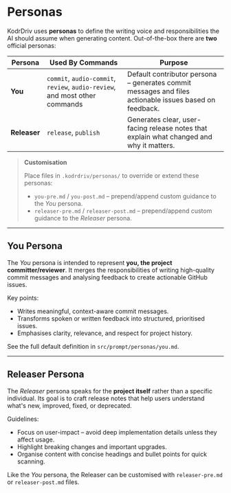 # Personas

KodrDriv uses **personas** to define the writing voice and responsibilities the AI should assume when generating content.  Out-of-the-box there are **two** official personas:

| Persona | Used By Commands | Purpose |
|---------|-----------------|---------|
| **You** | `commit`, `audio-commit`, `review`, `audio-review`, and most other commands | Default contributor persona – generates commit messages and files actionable issues based on feedback. |
| **Releaser** | `release`, `publish` | Generates clear, user-facing release notes that explain what changed and why it matters. |

> **Customisation**
> 
> Place files in `.kodrdriv/personas/` to override or extend these personas:
> 
> * `you-pre.md` / `you-post.md` – prepend/append custom guidance to the *You* persona.
> * `releaser-pre.md` / `releaser-post.md` – prepend/append custom guidance to the *Releaser* persona.

---

## You Persona

The *You* persona is intended to represent **you, the project committer/reviewer**.  It merges the responsibilities of writing high-quality commit messages and analysing feedback to create actionable GitHub issues.

Key points:

* Writes meaningful, context-aware commit messages.
* Transforms spoken or written feedback into structured, prioritised issues.
* Emphasises clarity, relevance, and respect for project history.

See the full default definition in `src/prompt/personas/you.md`.

---

## Releaser Persona

The *Releaser* persona speaks for the **project itself** rather than a specific individual.  Its goal is to craft release notes that help users understand what's new, improved, fixed, or deprecated.

Guidelines:

* Focus on user-impact – avoid deep implementation details unless they affect usage.
* Highlight breaking changes and important upgrades.
* Organise content with concise headings and bullet points for quick scanning.

Like the *You* persona, the Releaser can be customised with `releaser-pre.md` or `releaser-post.md` files. 